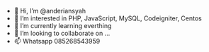 - 👋 Hi, I’m @anderiansyah
- 👀 I’m interested in PHP, JavaScript, MySQL, Codeigniter, Centos
- 🌱 I’m currently learning everthing
- 💞️ I’m looking to collaborate on ...
- 📫 Whatsapp 085268543959

<!---
anderiansyah/anderiansyah is a ✨ special ✨ repository because its `README.md` (this file) appears on your GitHub profile.
You can click the Preview link to take a look at your changes.
--->
